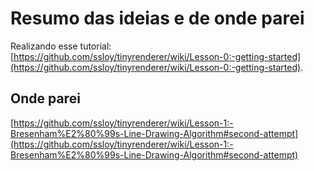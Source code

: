 # Resumo das ideias e de onde parei

Realizando esse tutorial: [https://github.com/ssloy/tinyrenderer/wiki/Lesson-0:-getting-started](https://github.com/ssloy/tinyrenderer/wiki/Lesson-0:-getting-started).


## Onde parei

[https://github.com/ssloy/tinyrenderer/wiki/Lesson-1:-Bresenham%E2%80%99s-Line-Drawing-Algorithm#second-attempt](https://github.com/ssloy/tinyrenderer/wiki/Lesson-1:-Bresenham%E2%80%99s-Line-Drawing-Algorithm#second-attempt)
